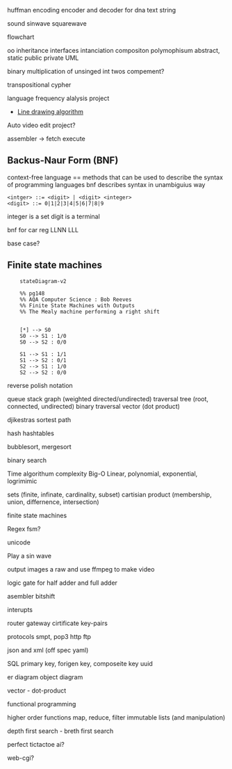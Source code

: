 huffman encoding
encoder and decoder
for dna text string

sound 
sinwave
squarewave

flowchart

oo inheritance
interfaces
intanciation
compositon
polymophisum
abstract, static
public private
UML

binary multiplication of unsinged int
twos compement?

transpositional cypher

language frequency alalysis project
* [Line drawing algorithm](https://en.wikipedia.org/wiki/Line_drawing_algorithm)

Auto video edit project?

assembler -> fetch execute

## Backus-Naur Form (BNF)
context-free language == methods that can be used to describe the syntax of programming languages
bnf describes syntax in unambiguius way
```bnf
<intger> ::= <digit> | <digit> <integer>
<digit> ::= 0|1|2|3|4|5|6|7|8|9
```
integer is a set
digit is a terminal

bnf for car reg LLNN LLL

base case?

## Finite state machines

```mermaid
    stateDiagram-v2

    %% pg148
    %% AQA Computer Science : Bob Reeves
    %% Finite State Machines with Outputs
    %% The Mealy machine performing a right shift


    [*] --> S0
    S0 --> S1 : 1/0
    S0 --> S2 : 0/0

    S1 --> S1 : 1/1
    S1 --> S2 : 0/1
    S2 --> S1 : 1/0
    S2 --> S2 : 0/0
```


reverse polish notation

queue
stack
graph (weighted directed/undirected)
 traversal
tree (root, connected, undirected) binary
 traversal
vector (dot product)

djikestras sortest path

hash
hashtables


bubblesort, mergesort

binary search

Time algorithum complexity
Big-O
Linear, polynomial, exponential, logrimimic

sets (finite, infinate, cardinality, subset) cartisian product (membership, union, differnence, intersection)

finite state machines

Regex
    fsm?


unicode

Play a sin wave


output images a raw and use ffmpeg to make video


logic gate for half adder and full adder

asembler
bitshift


interupts


router gateway cirtificate key-pairs

protocols smpt, pop3 http ftp


json and xml
(off spec yaml)

SQL
primary key, forigen key, composeite key
uuid

er diagram
object diagram

vector - dot-product

functional programming

higher order functions
map, reduce, filter
immutable lists (and manipulation)

depth first search - breth first search

perfect tictactoe ai?

web-cgi?
